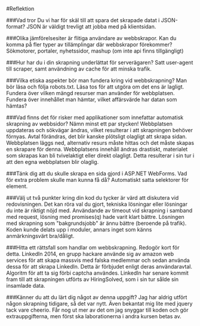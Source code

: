 #Reflektion

###Vad tror Du vi har för skäl till att spara det skrapade datat i JSON-format?
JSON är väldigt trevligt att jobba med på klientsidan.

###Olika jämförelsesiter är flitiga användare av webbskrapor. Kan du komma på fler typer av tillämplingar där webbskrapor förekommer?
Sökmotorer, portaler, nyhetssidor, mashup (om inte api finns tillgängligt)

###Hur har du i din skrapning underlättat för serverägaren?
Satt user-agent till scraper, samt användning av cache för att minska trafik.

###Vilka etiska aspekter bör man fundera kring vid webbskrapning?
Man bör läsa och följa robots.txt. Läsa tos för att utgöra om det ens är lagligt. Fundera över vilken mängd resurser man använder för webbplatsen. Fundera över innehållet man hämtar, vilket affärsvärde har datan som hämtas?

###Vad finns det för risker med applikationer som innefattar automatisk skrapning av webbsidor? Nämn minst ett par stycken!
Webbplatsen uppdateras och sökvägar ändras, vilket resulterar i att skrapningen behöver förnyas.
Avtal förändras, det blir kanske plötsligt olagligt att skrapa sidan.
Webbplatsen läggs ned, alternativ resurs måste hittas och det måste skapas en skrapare för denna.
Webbplatsens innehåll ändras drastiskt, materialet som skrapas kan bli tvivelaktigt eller direkt olagligt. Detta resulterar i sin tur i att den egna webbplatsen blir olaglig.

###Tänk dig att du skulle skrapa en sida gjord i ASP.NET WebForms. Vad för extra problem skulle man kunna få då?
Automatiskt satta selektorer för element.

###Välj ut två punkter kring din kod du tycker är värd att diskutera vid redovisningen. Det kan röra val du gjort, tekniska lösningar eller lösningar du inte är riktigt nöjd med.
Användande av timeout vid skrapning i samband med request, lösning med promises(q) hade varit klart bättre. Lösningen med skrapning som "bakgrundsjobb" är ännu bättre (beroende på trafik).
Koden kunde delats upp i moduler, annars inget som känns anmärkningsvärt bra/dåligt.

###Hitta ett rättsfall som handlar om webbskrapning. Redogör kort för detta.
LinkedIn 2014, en grupp hackare använde sig av amazon web services för att skapa massvis med falska medlemmar och sedan använda dessa för att skrapa LinkedIn. Detta är förbjudet enligt deras användaravtal. Algoritm för att ta sig förbi captcha användes. LinkedIn har senare kommit fram till att skrapningen utförts av HiringSolved, som i sin tur sålde sin insamlade data.

###Känner du att du lärt dig något av denna uppgift?
Jag har aldrig utfört någon skrapning tidigare, så det var nytt. Även bekantat mig lite med jquery tack vare cheerio. Får nog ut mer av det om jag snyggar till koden och gör extrauppgifterna, men först ska laborationerna i andra kursen betas av.